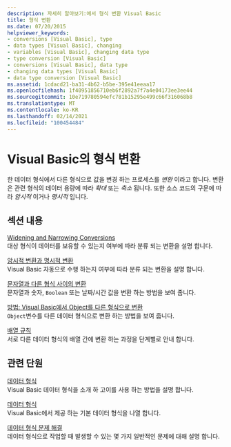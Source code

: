 ```yaml
---
description: 자세히 알아보기:에서 형식 변환 Visual Basic
title: 형식 변환
ms.date: 07/20/2015
helpviewer_keywords:
- conversions [Visual Basic], type
- data types [Visual Basic], changing
- variables [Visual Basic], changing data type
- type conversion [Visual Basic]
- conversions [Visual Basic], data type
- changing data types [Visual Basic]
- data type conversion [Visual Basic]
ms.assetid: 1cdacd21-ba31-4b62-b5be-395e41eeaa17
ms.openlocfilehash: 1f40951856710eb6f2892a7f7a4e04173ee3ee44
ms.sourcegitcommit: 10e719780594efc781b15295e499c66f316068b8
ms.translationtype: MT
ms.contentlocale: ko-KR
ms.lasthandoff: 02/14/2021
ms.locfileid: "100454484"
---
```

# <a name="type-conversions-in-visual-basic"></a>Visual Basic의 형식 변환

한 데이터 형식에서 다른 형식으로 값을 변경 하는 프로세스를 *변환* 이라고 합니다. 변환은 관련 형식의 데이터 용량에 따라 *확대* 또는 *축소* 됩니다. 또한 소스 코드의 구문에 따라 *암시적* 이거나 *명시적* 입니다.  
  
## <a name="in-this-section"></a>섹션 내용  

 [Widening and Narrowing Conversions](widening-and-narrowing-conversions.md)  
 대상 형식이 데이터를 보유할 수 있는지 여부에 따라 분류 되는 변환을 설명 합니다.  
  
 [암시적 변환과 명시적 변환](implicit-and-explicit-conversions.md)  
 Visual Basic 자동으로 수행 하는지 여부에 따라 분류 되는 변환을 설명 합니다.  
  
 [문자열과 다른 형식 사이의 변환](conversions-between-strings-and-other-types.md)  
 문자열과 숫자, `Boolean` 또는 날짜/시간 값을 변환 하는 방법을 보여 줍니다.  
  
 [방법: Visual Basic에서 Object를 다른 형식으로 변환](how-to-convert-an-object-to-another-type.md)  
 `Object`변수를 다른 데이터 형식으로 변환 하는 방법을 보여 줍니다.  
  
 [배열 규칙](array-conversions.md)  
 서로 다른 데이터 형식의 배열 간에 변환 하는 과정을 단계별로 안내 합니다.  
  
## <a name="related-sections"></a>관련 단원  

 [데이터 형식](index.md)  
 Visual Basic 데이터 형식을 소개 하 고이를 사용 하는 방법을 설명 합니다.  
  
 [데이터 형식](../../../language-reference/data-types/index.md)  
 Visual Basic에서 제공 하는 기본 데이터 형식을 나열 합니다.  
  
 [데이터 형식 문제 해결](troubleshooting-data-types.md)  
 데이터 형식으로 작업할 때 발생할 수 있는 몇 가지 일반적인 문제에 대해 설명 합니다.
